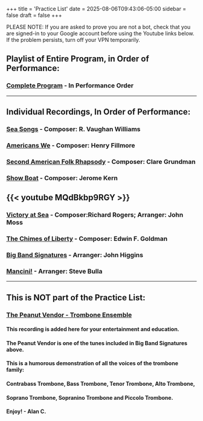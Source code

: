 +++
title = 'Practice List'
date = 2025-08-06T09:43:06-05:00
sidebar = false
draft = false
+++


PLEASE NOTE: If you are asked to prove you are not a bot, 
check that you are signed-in to your Google account before using the Youtube links below.
If the problem persists, turn off your VPN temporarily.

## Playlist of Entire Program, in Order of Performance:
### [Complete Program](https://youtube.com/playlist?list=PLPz4YnMIKKenq9LRNj_X074KY6hpyGR98&si=LsbA4_4qq3kCL0MM) -  In Performance Order
---
## Individual Recordings, In Order of Performance:

### [Sea Songs](https://youtu.be/72TG9czNm3I?si=1Rzd73HdOAnGBWN4) -  Composer: R. Vaughan Williams

### [Americans We](https://youtu.be/w606Vb6E4NA?si=v1egQFlxMrNuuaAL) - Composer: Henry Fillmore

### [Second American Folk Rhapsody](https://youtu.be/ptUrXpd9tY0?si=YTxL_KZ35XtrWm8A) - Composer: Clare Grundman

### [Show Boat](https://youtu.be/w9F-0ZluL0E?si=TDC6jI-BcrjnQHNk) - Composer: Jerome Kern
{{< youtube MQdBkbp9RGY >}}
---
  

### [Victory at Sea](https://youtu.be/Giw1PacZdZQ?si=8Vy4tEJW2fmpvWBA) - Composer:Richard Rogers; Arranger: John Moss
  
### [The Chimes of Liberty](https://youtu.be/nsGnPc1ACfc?si=on4YCFt7Ick-uz6C) - Composer: Edwin F. Goldman

### [Big Band Signatures](https://youtu.be/T1xXV_WY1Fo?si=ONd-3NWZfMPYQLEY) -  Arranger: John Higgins

### [Mancini!](https://youtu.be/9zUVIKtcIoc?si=IsnlKa-uf9YTQFQK) - Arranger: Steve Bulla

---
## This is NOT part of the Practice List:
### [The Peanut Vendor - Trombone Ensemble](https://youtu.be/fqjW5_BbodM?si=pnIfT2VNfHRTJWed)
#### This recording is added here for your entertainment and education.
#### The Peanut Vendor is one of the tunes included in Big Band Signatures above.
#### This is a humorous demonstration of all the voices of the trombone family:
#### Contrabass Trombone, Bass Trombone, Tenor Trombone, Alto Trombone, 
#### Soprano Trombone, Sopranino Trombone and Piccolo Trombone.
#### Enjoy!  - Alan C.

